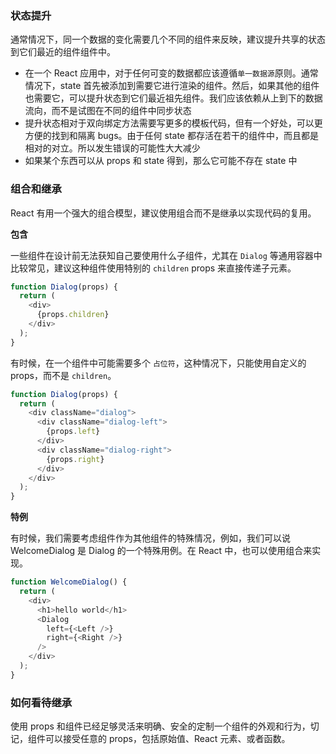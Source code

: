 ### 状态提升

通常情况下，同一个数据的变化需要几个不同的组件来反映，建议提升共享的状态到它们最近的组件组件中。

* 在一个 React 应用中，对于任何可变的数据都应该遵循`单一数据源`原则。通常情况下，state 首先被添加到需要它进行渲染的组件。然后，如果其他的组件也需要它，可以提升状态到它们最近祖先组件。我们应该依赖从上到下的数据流向，而不是试图在不同的组件中同步状态
* 提升状态相对于双向绑定方法需要写更多的模板代码，但有一个好处，可以更方便的找到和隔离 bugs。由于任何 state 都存活在若干的组件中，而且都是相对的对立。所以发生错误的可能性大大减少
* 如果某个东西可以从 props 和 state 得到，那么它可能不存在 state 中

### 组合和继承

React 有用一个强大的组合模型，建议使用组合而不是继承以实现代码的复用。

**包含**

一些组件在设计前无法获知自己要使用什么子组件，尤其在 `Dialog` 等通用容器中比较常见，建议这种组件使用特别的 `children` props 来直接传递子元素。

```js
function Dialog(props) {
  return (
    <div>
      {props.children}
    </div>
  );
}
```

有时候，在一个组件中可能需要多个 `占位符`，这种情况下，只能使用自定义的 props，而不是 `children`。

```js
function Dialog(props) {
  return (
    <div className="dialog">
      <div className="dialog-left">
        {props.left}
      </div>
      <div className="dialog-right">
        {props.right}
      </div>
    </div>
  );
}
```

**特例**

有时候，我们需要考虑组件作为其他组件的特殊情况，例如，我们可以说 WelcomeDialog 是 Dialog 的一个特殊用例。在 React 中，也可以使用组合来实现。

```js
function WelcomeDialog() {
  return (
    <div>
      <h1>hello world</h1>
      <Dialog
        left={<Left />}
        right={<Right />}
      />
    </div>
  );
}
```

### 如何看待继承

使用 props 和组件已经足够灵活来明确、安全的定制一个组件的外观和行为，切记，组件可以接受任意的 props，包括原始值、React 元素、或者函数。
